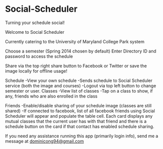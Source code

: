Social-Scheduler
================

Turning your schedule social!

Welcome to Social Scheduler

Currently catering to the University of Maryland College Park system

Choose a semester (Spring 2014 chosen by default)
Enter Directory ID and password
to access the schedule

Share via the top right share button to Facebook or Twitter or save the image locally for offline usage!

Schedule
    -View your own schedule
    -Sends schedule to Social Scheduler service (both the image and courses)
    -Logout via top left button to change semester or user.
Classes
    -View list of classes
    -Tap on a class to show, if any, friends who are also enrolled in the class
    
Friends
    -Enable/disable sharing of your schedule image (classes are still shared)
    -If connected to facebook, list of all facebook friends using Social Scheduler will appear and populate the table cell. Each card displays any mutual classes that the current user has with that friend and there is a schedule button on the card if that contact has enabled schedule sharing.
    
If you need any assistance running this app (primarily login info), send me a message at dominicong94@gmail.com
